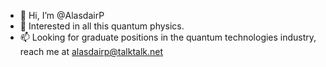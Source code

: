 - 👋 Hi, I’m @AlasdairP
- 👀 Interested in all this quantum physics. 
- 📫 Looking for graduate positions in the quantum technologies industry, reach me at alasdairp@talktalk.net

<!---
AlasdairP/AlasdairP is a ✨ special ✨ repository because its `README.md` (this file) appears on your GitHub profile.
You can click the Preview link to take a look at your changes.
--->
